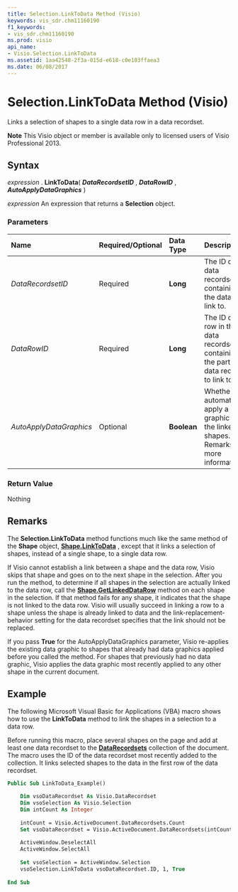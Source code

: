 ```yaml
---
title: Selection.LinkToData Method (Visio)
keywords: vis_sdr.chm11160190
f1_keywords:
- vis_sdr.chm11160190
ms.prod: visio
api_name:
- Visio.Selection.LinkToData
ms.assetid: 1aa42548-2f3a-015d-e618-c0e103ffaea3
ms.date: 06/08/2017
---
```



# Selection.LinkToData Method (Visio)

Links a selection of shapes to a single data row in a data recordset.


 **Note**  This Visio object or member is available only to licensed users of Visio Professional 2013.


## Syntax

 _expression_ . **LinkToData**( **_DataRecordsetID_** , **_DataRowID_** , **_AutoApplyDataGraphics_** )

 _expression_ An expression that returns a **Selection** object.


### Parameters



|**Name**|**Required/Optional**|**Data Type**|**Description**|
|:-----|:-----|:-----|:-----|
| _DataRecordsetID_|Required| **Long**|The ID of the data recordset containing the data to link to.|
| _DataRowID_|Required| **Long**|The ID of the row in the data recordset containing the particular data record to link to. |
| _AutoApplyDataGraphics_|Optional| **Boolean**|Whether to automatically apply a data graphic to the linked shapes. See Remarks for more information.|

### Return Value

Nothing


## Remarks

The  **Selection.LinkToData** method functions much like the same method of the **Shape** object, **[Shape.LinkToData](Visio.Shape.LinkToData.md)** , except that it links a selection of shapes, instead of a single shape, to a single data row.

If Visio cannot establish a link between a shape and the data row, Visio skips that shape and goes on to the next shape in the selection. After you run the method, to determine if all shapes in the selection are actually linked to the data row, call the  **[Shape.GetLinkedDataRow](Visio.Shape.GetLinkedDataRow.md)** method on each shape in the selection. If that method fails for any shape, it indicates that the shape is not linked to the data row. Visio will usually succeed in linking a row to a shape unless the shape is already linked to data and the link-replacement-behavior setting for the data recordset specifies that the link should not be replaced.

If you pass  **True** for the AutoApplyDataGraphics parameter, Visio re-applies the existing data graphic to shapes that already had data graphics applied before you called the method. For shapes that previously had no data graphic, Visio applies the data graphic most recently applied to any other shape in the current document.


## Example

The following Microsoft Visual Basic for Applications (VBA) macro shows how to use the  **LinkToData** method to link the shapes in a selection to a data row.

Before running this macro, place several shapes on the page and add at least one data recordset to the  **[DataRecordsets](Visio.DataRecordsets.md)** collection of the document. The macro uses the ID of the data recordset most recently added to the collection. It links selected shapes to the data in the first row of the data recordset.




```vb
Public Sub LinkToData_Example() 
 
    Dim vsoDataRecordset As Visio.DataRecordset 
    Dim vsoSelection As Visio.Selection 
    Dim intCount As Integer 
     
    intCount = Visio.ActiveDocument.DataRecordsets.Count 
    Set vsoDataRecordset = Visio.ActiveDocument.DataRecordsets(intCount) 
     
    ActiveWindow.DeselectAll 
    ActiveWindow.SelectAll 
     
    Set vsoSelection = ActiveWindow.Selection 
    vsoSelection.LinkToData vsoDataRecordset.ID, 1, True 
 
End Sub
```


